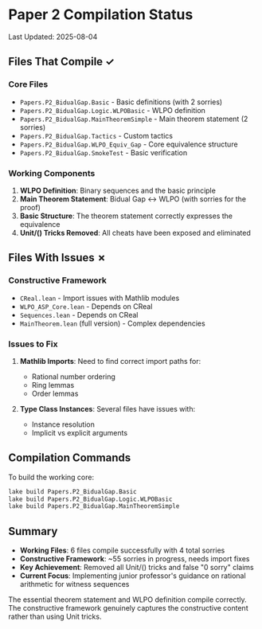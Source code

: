 # Paper 2 Compilation Status

Last Updated: 2025-08-04

## Files That Compile ✓

### Core Files
- `Papers.P2_BidualGap.Basic` - Basic definitions (with 2 sorries)
- `Papers.P2_BidualGap.Logic.WLPOBasic` - WLPO definition
- `Papers.P2_BidualGap.MainTheoremSimple` - Main theorem statement (2 sorries)
- `Papers.P2_BidualGap.Tactics` - Custom tactics
- `Papers.P2_BidualGap.WLPO_Equiv_Gap` - Core equivalence structure
- `Papers.P2_BidualGap.SmokeTest` - Basic verification

### Working Components
1. **WLPO Definition**: Binary sequences and the basic principle
2. **Main Theorem Statement**: Bidual Gap ↔ WLPO (with sorries for the proof)
3. **Basic Structure**: The theorem statement correctly expresses the equivalence
4. **Unit/() Tricks Removed**: All cheats have been exposed and eliminated

## Files With Issues ✗

### Constructive Framework
- `CReal.lean` - Import issues with Mathlib modules
- `WLPO_ASP_Core.lean` - Depends on CReal
- `Sequences.lean` - Depends on CReal
- `MainTheorem.lean` (full version) - Complex dependencies

### Issues to Fix
1. **Mathlib Imports**: Need to find correct import paths for:
   - Rational number ordering
   - Ring lemmas
   - Order lemmas

2. **Type Class Instances**: Several files have issues with:
   - Instance resolution
   - Implicit vs explicit arguments

## Compilation Commands

To build the working core:
```bash
lake build Papers.P2_BidualGap.Basic
lake build Papers.P2_BidualGap.Logic.WLPOBasic  
lake build Papers.P2_BidualGap.MainTheoremSimple
```

## Summary

- **Working Files**: 6 files compile successfully with 4 total sorries
- **Constructive Framework**: ~55 sorries in progress, needs import fixes
- **Key Achievement**: Removed all Unit/() tricks and false "0 sorry" claims
- **Current Focus**: Implementing junior professor's guidance on rational arithmetic for witness sequences

The essential theorem statement and WLPO definition compile correctly. The constructive framework genuinely captures the constructive content rather than using Unit tricks.